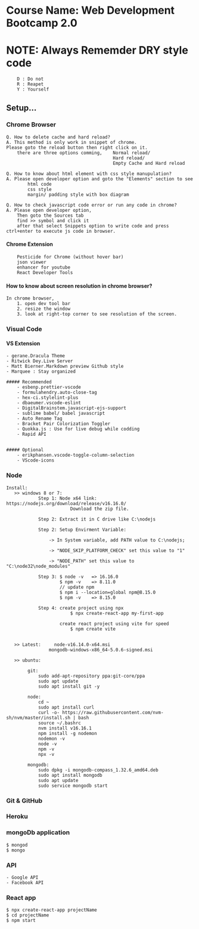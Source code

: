 # Course Name: Web Development Bootcamp 2.0

# NOTE: Always Rememder DRY style code
        D : Do not 
        R : Reapet
        Y : Yourself
        
## Setup...

### Chrome Browser

    Q. How to delete cache and hard reload?
    A. This method is only work in snippet of chrome.
    Please goto the reload button then right click on it.
        there are three options comming,    Normal reload/
                                            Hard reload/
                                            Empty Cache and Hard reload

    Q. How to know about html element with css style manupulation?
    A. Please open developer option and goto the "Elements" section to see
            html code
            css style
            margin/ padding style with box diagram

    Q. How to check javascript code error or run any code in chrome?
    A. Please open developer option,
        Then goto the Sources tab
        find >> symbol and click it
        after that select Snippets option to write code and press ctrl+enter to execute js code in browser.

#### Chrome Extension

        Pesticide for Chrome (without hover bar)
        json viewer
        enhancer for youtube
        React Developer Tools

#### How to know about screen resolution in chrome browser?

    In chrome browser, 
        1. open dev tool bar 
        2. resize the window 
        3. look at right-top corner to see resolution of the screen.

### Visual Code

#### VS Extension

    - gerane.Dracula Theme
    - Ritwick Dey.Live Server
    - Matt Bierner.Markdown preview Github style
    - Marquee : Stay organized

    ##### Recommended
        - esbenp.prettier-vscode
        - formulahendry.auto-close-tag
        - hex-ci.stylelint-plus
        - dbaeumer.vscode-eslint
        - DigitalBrainstem.javascript-ejs-support
        - sublime babel/ babel javascript
        - Auto Rename Tag
        - Bracket Pair Colorization Toggler
        - Quokka.js : Use for live debug while codding
		- Rapid API


    ##### Optional
        - erikphansen.vscode-toggle-column-selection
        - VScode-icons

### Node 
    Install: 
       >> windows 8 or 7: 
                Step 1: Node x64 link: https://nodejs.org/download/release/v16.16.0/
                            Download the zip file.

                Step 2: Extract it in C drive like C:\nodejs

                Step 2: Setup Envirment Variable:

                    -> In System variable, add PATH value to C:\nodejs;

                    -> "NODE_SKIP_PLATFORM_CHECK" set this value to "1"

                    -> "NODE_PATH" set this value to "C:\node32\node_modules"

                Step 3: $ node -v   => 16.16.0
                        $ npm -v    => 8.11.0
                        // update npm
                        $ npm i --location=global npm@8.15.0
                        $ npm -v    => 8.15.0

                Step 4: create project using npx 
                            $ npx create-react-app my-first-app
                        
                        create react project using vite for speed
                            $ npm create vite
                    
        
       >> Latest:     node-v16.14.0-x64.msi
                    mongodb-windows-x86_64-5.0.6-signed.msi

       >> ubuntu:     
			
			git:
				sudo add-apt-repository ppa:git-core/ppa
				sudo apt update
				sudo apt install git -y
			
			node:
				cd ~
				sudo apt install curl
				curl -o- https://raw.githubusercontent.com/nvm-sh/nvm/master/install.sh | bash
				source ~/.bashrc
				nvm install v16.16.1
				npm install -g nodemon
				nodemon -v
				node -v
				npm -v
				npx -v
			
			mongodb:
				sudo dpkg -i mongodb-compass_1.32.6_amd64.deb
				sudo apt install mongodb
				sudo apt update
				sudo service mongodb start

### Git & GitHub

### Heroku

### mongoDb application
    $ mongod
    $ mongo

### API
    - Google API
    - Facebook API
    
### React app
    $ npx create-react-app projectName
    $ cd projectName
    $ npm start
